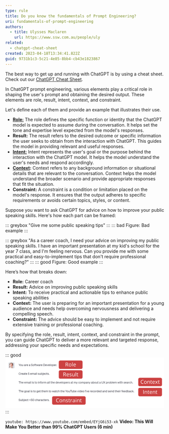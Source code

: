```yaml
---
type: rule
title: Do you know the fundamentals of Prompt Engineering?
uri: fundamentals-of-prompt-engineering
authors:
  - title: Ulysses Maclaren
    url: https://www.ssw.com.au/people/uly
related:
  - chatgpt-cheat-sheet
created: 2023-04-18T13:34:41.822Z
guid: 9731b1c3-5c21-4e85-8bb4-cb43e1823867
---
```

The best way to get up and running with ChatGPT is by using a cheat sheet. Check out our [ChatGPT Cheat Sheet](/chatgpt-cheat-sheet).

In ChatGPT prompt engineering, various elements play a critical role in shaping the user's prompt and obtaining the desired output. These elements are role, result, intent, context, and constraint.

<!--endintro-->

Let's define each of them and provide an example that illustrates their use.

* **[Role:](/give-chatgpt-a-role)**  The role defines the specific function or identity that the ChatGPT model is expected to assume during the conversation. It helps set the tone and expertise level expected from the model's responses.
* **Result:** The result refers to the desired outcome or specific information the user seeks to obtain from the interaction with ChatGPT. This guides the model in providing relevant and useful responses.
* **[Intent:](/define-intent-in-prompts)** Intent represents the user's goal or the purpose behind the interaction with the ChatGPT model. It helps the model understand the user's needs and respond accordingly.
* **[Context](https://www.ssw.com.au/rules/tell-chatgpt-to-ask-questions):** Context refers to any background information or situational details that are relevant to the conversation. Context helps the model understand the broader scenario and provide appropriate responses that fit the situation.
* **Constraint:** A constraint is a condition or limitation placed on the model's response. It ensures that the output adheres to specific requirements or avoids certain topics, styles, or content.

Suppose you want to ask ChatGPT for advice on how to improve your public speaking skills. Here's how each part can be framed:

::: greybox
"Give me some public speaking tips"
:::
::: bad
Figure: Bad example
:::

::: greybox
"As a career coach, I need your advice on improving my public speaking skills. I have an important presentation at my kid's school for the year 7 class, and I'm feeling nervous. Can you provide me with some practical and easy-to-implement tips that don't require professional coaching?"
:::
::: good
Figure: Good example
:::

Here’s how that breaks down:

* **Role:** Career coach
* **Result:** Advice on improving public speaking skills
* **Intent:** To receive practical and actionable tips to enhance public speaking abilities
* **Context:** The user is preparing for an important presentation for a young audience and needs help overcoming nervousness and delivering a compelling speech.
* **Constraint:** The advice should be easy to implement and not require extensive training or professional coaching.

By specifying the role, result, intent, context, and constraint in the prompt, you can guide ChatGPT to deliver a more relevant and targeted response, addressing your specific needs and expectations.

::: good
![Figure: Another good example](new-prompt-engineering-only-prompt.png)
:::

`youtube: https://www.youtube.com/embed/EYjG6i53-xk`
**Video: This Will Make You Better than 99% ChatGPT Users (6 min)**
